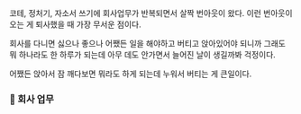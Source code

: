 코테, 정처기, 자소서 쓰기에 회사업무가 반복되면서 살짝 번아웃이 왔다.
이런 번아웃이 오는 게 퇴사했을 때 가장 무서운 점이다.

회사를 다니면 싫으나 좋으나 어쨌든 일을 해야하고 버티고 앉아있어야 되니까 그래도 뭐 하나라도 한 하루가 되는데
아무 데도 안가면서 늘어진 날이 생길까봐 걱정이다.

어쨌든 앉아서 잠 깨다보면 뭐라도 하게 되는데 누워서 버티는 게 큰일이다.

### 💸 회사 업무
